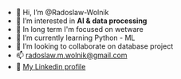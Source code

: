 - 👋 Hi, I’m @Radoslaw-Wolnik
- 👀 I’m interested in <b>AI & data processing</b>
- 🧠 In long term I'm focused on wetware
- 🌱 I’m currently learning Python - ML
- 💞️ I’m looking to collaborate on database project
- 📫 radoslaw.m.wolnik@gmail.com
- 💼 [My Linkedin profile](https://www.linkedin.com/in/radoslaw-wolnik-8b87a523b "Linkedin")



<!---
Radoslaw-Wolnik/Radoslaw-Wolnik is a ✨ special ✨ repository because its `README.md` (this file) appears on your GitHub profile.
You can click the Preview link to take a look at your changes.
--->
